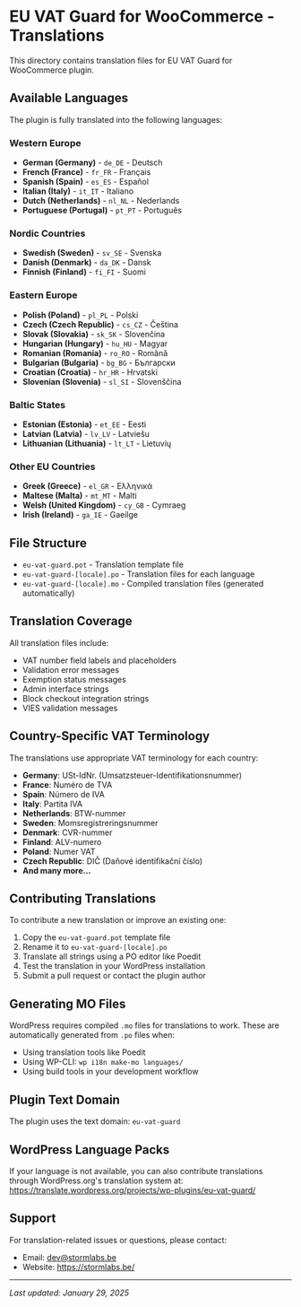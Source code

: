 # EU VAT Guard for WooCommerce - Translations

This directory contains translation files for EU VAT Guard for WooCommerce plugin.

## Available Languages

The plugin is fully translated into the following languages:

### Western Europe
- **German (Germany)** - `de_DE` - Deutsch
- **French (France)** - `fr_FR` - Français  
- **Spanish (Spain)** - `es_ES` - Español
- **Italian (Italy)** - `it_IT` - Italiano
- **Dutch (Netherlands)** - `nl_NL` - Nederlands
- **Portuguese (Portugal)** - `pt_PT` - Português

### Nordic Countries
- **Swedish (Sweden)** - `sv_SE` - Svenska
- **Danish (Denmark)** - `da_DK` - Dansk
- **Finnish (Finland)** - `fi_FI` - Suomi

### Eastern Europe
- **Polish (Poland)** - `pl_PL` - Polski
- **Czech (Czech Republic)** - `cs_CZ` - Čeština
- **Slovak (Slovakia)** - `sk_SK` - Slovenčina
- **Hungarian (Hungary)** - `hu_HU` - Magyar
- **Romanian (Romania)** - `ro_RO` - Română
- **Bulgarian (Bulgaria)** - `bg_BG` - Български
- **Croatian (Croatia)** - `hr_HR` - Hrvatski
- **Slovenian (Slovenia)** - `sl_SI` - Slovenščina

### Baltic States
- **Estonian (Estonia)** - `et_EE` - Eesti
- **Latvian (Latvia)** - `lv_LV` - Latviešu
- **Lithuanian (Lithuania)** - `lt_LT` - Lietuvių

### Other EU Countries
- **Greek (Greece)** - `el_GR` - Ελληνικά
- **Maltese (Malta)** - `mt_MT` - Malti
- **Welsh (United Kingdom)** - `cy_GB` - Cymraeg
- **Irish (Ireland)** - `ga_IE` - Gaeilge

## File Structure

- `eu-vat-guard.pot` - Translation template file
- `eu-vat-guard-[locale].po` - Translation files for each language
- `eu-vat-guard-[locale].mo` - Compiled translation files (generated automatically)

## Translation Coverage

All translation files include:

- VAT number field labels and placeholders
- Validation error messages
- Exemption status messages
- Admin interface strings
- Block checkout integration strings
- VIES validation messages

## Country-Specific VAT Terminology

The translations use appropriate VAT terminology for each country:

- **Germany**: USt-IdNr. (Umsatzsteuer-Identifikationsnummer)
- **France**: Numéro de TVA
- **Spain**: Número de IVA
- **Italy**: Partita IVA
- **Netherlands**: BTW-nummer
- **Sweden**: Momsregistreringsnummer
- **Denmark**: CVR-nummer
- **Finland**: ALV-numero
- **Poland**: Numer VAT
- **Czech Republic**: DIČ (Daňové identifikační číslo)
- **And many more...**

## Contributing Translations

To contribute a new translation or improve an existing one:

1. Copy the `eu-vat-guard.pot` template file
2. Rename it to `eu-vat-guard-[locale].po`
3. Translate all strings using a PO editor like Poedit
4. Test the translation in your WordPress installation
5. Submit a pull request or contact the plugin author

## Generating MO Files

WordPress requires compiled `.mo` files for translations to work. These are automatically generated from `.po` files when:

- Using translation tools like Poedit
- Using WP-CLI: `wp i18n make-mo languages/`
- Using build tools in your development workflow

## Plugin Text Domain

The plugin uses the text domain: `eu-vat-guard`

## WordPress Language Packs

If your language is not available, you can also contribute translations through WordPress.org's translation system at:
https://translate.wordpress.org/projects/wp-plugins/eu-vat-guard/

## Support

For translation-related issues or questions, please contact:
- Email: dev@stormlabs.be
- Website: https://stormlabs.be/

---

*Last updated: January 29, 2025*